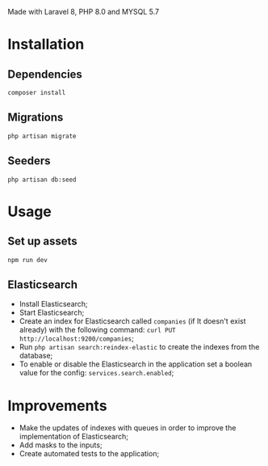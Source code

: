 Made with Laravel 8, PHP 8.0 and MYSQL 5.7

# Installation
## Dependencies
```composer install```

## Migrations
```php artisan migrate```

## Seeders
```php artisan db:seed```

# Usage
## Set up assets 
```npm run dev```

## Elasticsearch
- Install Elasticsearch;
- Start Elasticsearch;
- Create an index for Elasticsearch called `companies` (if It doesn't exist already) with the following command: `curl PUT http://localhost:9200/companies`;
- Run `php artisan search:reindex-elastic` to create the indexes from the database;
- To enable or disable the Elasticsearch in the application set a boolean value for the config: `services.search.enabled`;

# Improvements
- Make the updates of indexes with queues in order to improve the implementation of Elasticsearch;
- Add masks to the inputs;
- Create automated tests to the application;